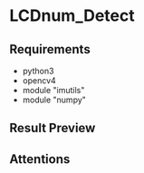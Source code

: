 # LCDnum_Detect


## Requirements
* python3
* opencv4
* module "imutils"
* module "numpy"

## Result Preview


## Attentions

